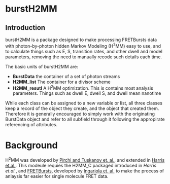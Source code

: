 # burstH2MM

## Introduction

burstH2MM is a package designed to make processing FRETBursts data with photon-by-photon hidden Markov Modeling (H<sup>2</sup>MM) easy to use, and to calculate things such as E, S, transition rates, and other dwell and model parameters, removing the need to manually recode such details each time.

The basic units of burstH2MM are:

- **BurstData** the container of a set of photon streams
- **H2MM_list** The container for a divisor scheme
- **H2MM_resutl** A H<sup>2</sup>MM optimization. This is contains most analysis parameters. Things such as dwell E, dwell S, and dwell mean nanotime

While each class can be assigned to a new variable or list, all three classes keep a record of the object they create, and the object that created them. Therefore it is generally encouraged to simply work with the originating BurstData object and refer to all subfield through it following the appropirate referencing of attributes.

# Background

H<sup>2</sup>MM was developed by [Pirchi and Tuskanov et. al.](https://doi.org/10.1021/acs.jpcb.6b10726), and extended in [Harris et.al.](https://doi.org/10.1038/s41467-022-28632-x). This modeule requies the H2MM_C packaged introduced in *Harris et.al.*, and [FRETBursts](https://fretbursts.readthedocs.io/en/latest/), developed by [Ingariola et. al.](https://doi.org/10.1371/journal.pone.0160716) to make the process of anlaysis far easier for single molecule FRET data.